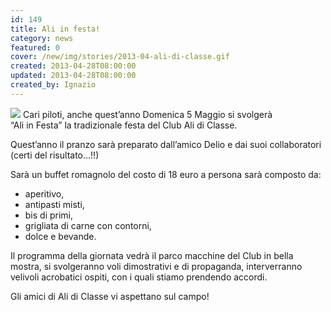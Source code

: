 ```yaml
---
id: 149
title: Ali in festa!
category: news
featured: 0
cover: /new/img/stories/2013-04-ali-di-classe.gif
created: 2013-04-28T08:00:00
updated: 2013-04-28T08:00:00
created_by: Ignazio
---
```


<img class="float-start mr-3 mb-4 w-[300px]" src="/new/img/stories/2013-04-ali-di-classe.gif"/>
Cari piloti, anche quest’anno Domenica 5 Maggio si svolgerà<br/>
“Ali in Festa” la tradizionale festa del Club Ali di Classe.

Quest’anno il pranzo sarà preparato dall’amico Delio e dai suoi collaboratori (certi del risultato…!!)

Sarà un buffet romagnolo del costo di 18 euro a persona sarà composto da:

- aperitivo,
- antipasti misti,
- bis di primi,
- grigliata di carne con contorni,
- dolce e bevande.

Il programma della giornata vedrà il parco macchine del Club in bella mostra, si svolgeranno voli dimostrativi e di propaganda, interverranno velivoli acrobatici ospiti, con i quali stiamo prendendo accordi.

Gli amici di Ali di Classe vi aspettano sul campo!
